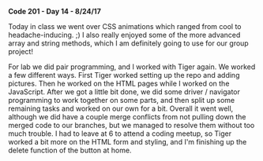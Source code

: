 **Code 201 - Day 14 - 8/24/17**

Today in class we went over CSS animations which ranged from cool to headache-inducing. ;) I also really enjoyed some of the more advanced array and string methods, which I am definitely going to use for our group project!

For lab we did pair programming, and I worked with Tiger again. We worked a few different ways. First Tiger worked setting up the repo and adding pictures. Then he worked on the HTML pages while I worked on the JavaScript. After we got a little bit done, we did some driver / navigator programming to work together on some parts, and then split up some remaining tasks and worked on our own for a bit.
Overall it went well, although we did have a couple merge conflicts from not pulling down the merged code to our branches, but we managed to resolve them without too much trouble.
I had to leave at 6 to attend a coding meetup, so Tiger worked a bit more on the HTML form and styling, and I'm finishing up the delete function of the button at home.
